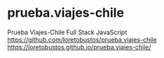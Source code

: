 # prueba.viajes-chile
Prueba Viajes-Chile Full Stack JavaScript
https://github.com/loretobustos/prueba.viajes-chile
https://loretobustos.github.io/prueba.viajes-chile/
